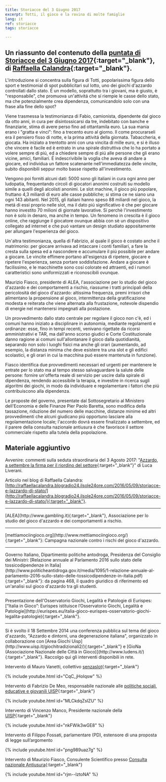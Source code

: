 ```yaml
---
title: Storiacce del 3 Giugno 2017
excerpt: Totti, il gioco e la rovina di molte famiglie
lang: it
ref: storiacce
tags: storiacce

---
```


## Un riassunto del contenuto della [puntata di Storiacce del 3 Giugno 2017](http://www.radio24.ilsole24ore.com/programma/storiacce/totti-gioco-rovina-molte-160932-gSLAKylvKC){:target="_blank"}, di [Raffaella Calandra](http://raffaellacalandra.blogradio24.ilsole24ore.com/){:target="_blank"}.

L'introduzione si concentra sulla figura di Totti, popolarissima figura dello sport e testimonial di spot pubblicitari sul lotto, uno dei giochi d'azzardo controllati dallo stato. É un modello, soprattutto tra i giovani, ma è giusto, è "responsabile", che promuova un'attivitá che sí riempie le casse dello stato, ma che potenzialmente crea dipendenza, comunicandolo solo con una frase alla fine dello spot?

Viene trasmessa la testimonianza di Fabio, camionista, dipendente dal gioco da otto anni, in cura per disintossicarsi da tre, indebitato con banche e finanziarie, stima di avere perso fino ad ottantamila euro. La sua mania erano i "gratta e vinci": fino a trecento euro al giorno. Il come procurarseli era il pensiero fisso di notte, e la prima attivitá della giornata. Tabaccheria, e giocata. Ha iniziato a trentotto anni con una vincita di mille euro, e si è illuso che vincere è facile ed è entrato in una spirale distruttiva che lo ha portato a volere sempre di piú, ed a chiedere sempre di piú alle persone che gli erano vicine, amici, familiari. É indescrivibile la voglia che aveva di andare a giocare, ed individua un fattore scatenante nell'immediatezza delle vincite, subito disponibili seppur molto basse rispetto all'investimento.

Vengono poi forniti alcuni dati: 5000 sono gli italiani in cura ogni anno per ludopatia, frequentando circoli di giocatori anonimi costruiti su modello simile a quelli degli alcolisti anonimi. Le slot machine, il gioco piú popolare, fruttano 4,3 miliardi di euro alle casse pubbliche; si stima ce ne siano una ogni 143 abitanti. Nel 2015, gli italiani hanno speso 88 miliardi nel gioco, la metá di essi proprio nelle slot, ma il dato piú significativo è che per giocare hanno investito 70 milioni di giornate lavorative. Sí perchè l'investimento non è solo in denaro, ma anche in tempo. Un fenomeno in crescita è il gioco online, che raggiunge il giocatore ovunque abbia con sè un dispositivo collegato ad internet e che puó vantare un design studiato appositamente per allungare l'esperienza del gioco.

Un'altra testimonianza, quella di Fabrizio, al quale il gioco è costato anche il matrimonio: per giocare arrivava ad intaccare i conti familiari, a fare la cresta sulla spesa ed a nascondere e accumulare il piú possibile per andare a giocare. Le vincite effimere portano all'esigenza di ripetere, giocare e ripetere l'esperienza, senza portare soddisfazione. Andare a giocare è facilissimo, e le macchinette sono cosí colorate ed attraenti, ed i rumori caratteristici sono uniformizzati e riconoscibili ovunque.

Maurizio Fiasco, presidente di ALEA, l'associazione per lo studio del gioco d'azzardo e dei comportamenti a rischio, riassume i tratti principali della pericolositá del gioco d'azzardo: altissima frequenza, premi irrisori che alimentano la propensione al gioco, intermittenza della gratificazione modesta e reiterata che viene alternata alla frustazione, notevole dispendio di energie nel mantenersi impegnati alla postazione.

Un provvedimento dallo stato centrale per regolare il gioco non c'è, ed i comuni hanno iniziato a disciplinare in autonomia, mediante regolamenti e ordinanze: esse, fino in tempi recenti, venivano rigettate da ricorsi amministrativi e TAR, ma dall'anno scorso giudici e Corte Costituzionale danno ragione ai comuni sull'allontanare il gioco dalla quotidianitá, separando non solo i luoghi fisici ma anche gli orari (aumentando, ad esempio, la distanza minima che deve esistere tra una slot e gli edifici scolastici, e gli orari in cui la macchina puó essere mantenuta in funzione).

Fiasco identifica due provvedimenti necessari ed urgenti per mantenere le entrate per lo stato ma al tempo stesso salvaguardare la salute delle persone: fornire un'offerta reale di servizio per uscire dalla spirale di dipendenza, rendendo accessibile la terapia, e investire in ricerca sugli algoritmi dei giochi, in modo da individuare e regolamentare i fattori che piú contribuiscono alla dipendenza.

Le proposte del governo, presentate dal Sottosegretario al Ministero dell'Economia e delle Finanze Pier Paolo Baretta, sono modifica della tassazione, riduzione del numero delle macchine, distanze minime ed altri provvedimenti che alcuni giudicano piú opportuno lasciare alla regolamentazione locale; l'accordo dovrá essere finalizzato a settembre, ed il parere della consulta nazionale antiusura è che favorisce il settore commerciale rispetto alla tutela della popolazione.


## Materiale aggiuntivo

Avvenire: commenti sulla seduta straordinaria del 3 Agosto 2017: "[Azzardo, a settembre la firma per il riordino del settore](https://www.avvenire.it/attualita/pagine/azzardo-ok-enti-locali-a-governo){:target="_blank"}" di Luca Liverani.

Articolo nel blog di Raffaella Calandra: [http://raffaellacalandra.blogradio24.ilsole24ore.com/2016/05/09/storiacce-e-lazzardo-di-stato/](http://raffaellacalandra.blogradio24.ilsole24ore.com/2016/05/09/storiacce-e-lazzardo-di-stato/){:target="_blank"}.

<hr>
[ALEA](http://www.gambling.it){:target="_blank"}, Associazione per lo studio del gioco d'azzardo e dei comportamenti a rischio.

<hr>
[mettiamociingioco.org](http://www.mettiamociingioco.org/){:target="_blank"}: Campagna nazionale contro i rischi del gioco d'azzardo.

<hr>
Governo Italiano, Dipartimento politiche antodroga, Presidenza del Consiglio dei Ministri: [Relazione annuale al Parlamento 2016 sullo stato delle tossicodipendenze in Italia](http://www.politicheantidroga.gov.it/media/1095/1-relazione-annuale-al-parlamento-2016-sullo-stato-delle-tossicodipendenze-in-italia.pdf){:target="_blank"}: da pagina 468, il quadro giuridico di riferimento ed un'analisi sul gioco d'azzardo tra gli studenti.

<hr>
Presentazione dell'Osservatorio Giochi, Legalità e Patologie di Eurispes: [“Italia in Gioco”: Eurispes istituisce l’Osservatorio Giochi, Legalità e Patologie](http://eurispes.eu/italia-gioco-eurispes-osservatorio-giochi-legalita-patologie){:target="_blank"}.

<hr>
Si è svolto il 18 Settembre 2014 una conferenza pubblica sul tema del gioco d'azzardo, "Azzardo e dintorni, una degenerazione italiana", organizzato in collaborazione con [Area Giochi Uisp](http://www.uisp.it/giochitradizionali2/){:target="_blank"} e [GioNa (Associazione Nazionale delle Città in Gioco)](http://www.ludens.it/){:target="_blank"}. Raccolgo qui gli interventi disponibili in rete.

Intervento di Mauro Vanetti, collettivo [senzaslot](http://www.senzaslot.it/){:target="_blank"} 

{% include youtube.html id="CqC_jHoIqsw" %}


Intervento di Fabrizio De Meo, responsabile nazionale alle [politiche sociali, educative e giovanili UISP](http://www.uisp.it/nazionale/){:target="_blank"}

{% include youtube.html id="MLCkdqZsIZU" %}


Intervento di Vincenzo Manco, Presidente nazionale della [UISP](http://www.uisp.it/nazionale/){:target="_blank"}

{% include youtube.html id="nkFWik3wGE8" %}


Intervento di Filippo Fossati, parlamentare (PD), estensore di una proposta di legge sull’argomento

{% include youtube.html id="png989uaz7g" %}


Intervento di Maurizio Fiasco, Consulente Scientifico presso [Consulta nazionale Antiusura](http://www.consultantiusura.it/){:target="_blank"}

{% include youtube.html id="rjm--lztoNA" %}
